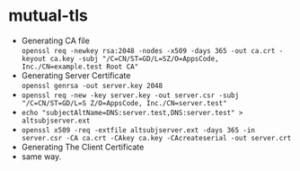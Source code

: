 # mutual-tls

- Generating CA file <br>
`openssl req -newkey rsa:2048 -nodes -x509 -days 365 -out ca.crt -keyout
  ca.key -subj "/C=CN/ST=GD/L=SZ/O=AppsCode, Inc./CN=example.test Root CA" `
- Generating Server Certificate <br>
`openssl genrsa -out server.key 2048`
- `openssl req -new -key server.key -out server.csr -subj "/C=CN/ST=GD/L=S
Z/O=AppsCode, Inc./CN=server.test"`
- `echo "subjectAltName=DNS:server.test,DNS:server.test" > altsubjserver.ext`
- `openssl x509 -req -extfile altsubjserver.ext -days 365 -in server.csr -CA ca.crt -CAkey ca.key -CAcreateserial -out server.crt`
- Generating The Client Certificate
- same way.
